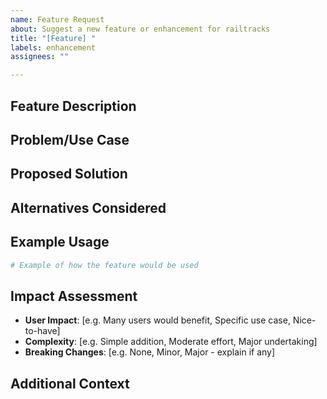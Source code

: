 ```yaml
---
name: Feature Request
about: Suggest a new feature or enhancement for railtracks
title: "[Feature] "
labels: enhancement
assignees: ""

---
```


## Feature Description
<!-- A clear and concise description of the feature you'd like to see added -->

## Problem/Use Case
<!-- Describe the problem this feature would solve or the use case it would enable -->
<!-- Why is this feature important to you or other users? -->

## Proposed Solution
<!-- Describe how you envision this feature working -->
<!-- Include any specific API design, configuration options, or implementation ideas -->

## Alternatives Considered
<!-- Describe any alternative solutions or features you've considered -->
<!-- Are there existing workarounds that could be improved? -->

## Example Usage
<!-- If applicable, provide a code example of how this feature would be used -->
```python
# Example of how the feature would be used
```

## Impact Assessment
<!-- Help us prioritize this request -->
- **User Impact**: [e.g. Many users would benefit, Specific use case, Nice-to-have]
- **Complexity**: [e.g. Simple addition, Moderate effort, Major undertaking]
- **Breaking Changes**: [e.g. None, Minor, Major - explain if any]

## Additional Context
<!-- Add any other context, screenshots, links to related discussions, etc. -->
<!-- Are there similar features in other libraries we should consider? -->
